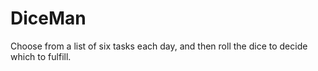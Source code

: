 DiceMan
=======

Choose from a list of six tasks each day, and then roll the dice to decide which to fulfill.
